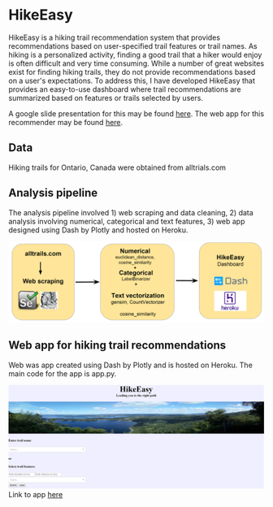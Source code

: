 # HikeEasy

HikeEasy is a hiking trail recommendation system that provides recommendations based on user-specified trail features or trail names. As hiking is a personalized activity, finding a good trail that a hiker would enjoy is often difficult and very time consuming. While a number of great websites exist for finding hiking trails, they do not provide recommendations based on a user's expectations. To address this, I have developed HikeEasy that provides an easy-to-use dashboard where trail recommendations are summarized based on features or trails selected by users.

A google slide presentation for this may be found [here](https://bit.ly/2RSYrmv).
The web app for this recommender may be found [here](https://hike-easy.herokuapp.com/).

## Data

Hiking trails for Ontario, Canada were obtained from alltrials.com

## Analysis pipeline

The analysis pipeline involved 1) web scraping and data cleaning, 2) data analysis involving numerical, categorical and text features, 3) web app designed using Dash by Plotly and hosted on Heroku.

![analysis_pipeline](./img/analysis_pipeline.PNG)

## Web app for hiking trail recommendations

Web was app created using Dash by Plotly and is hosted on Heroku. The main code for the app is app.py.

![HikeEasy](./img/webapp.PNG)
Link to app [here](https://hike-easy.herokuapp.com/)
